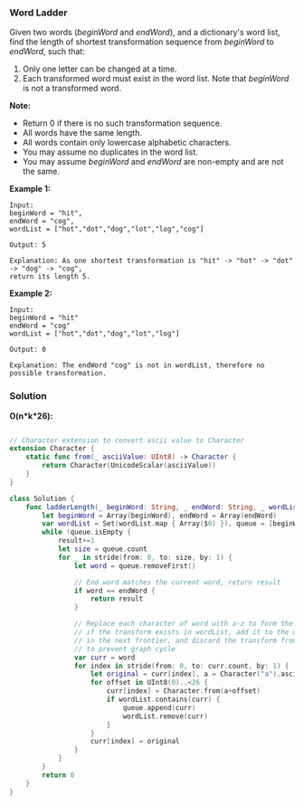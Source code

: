 
### Word Ladder

Given two words (*beginWord* and *endWord*), and a dictionary's word list, find the length of shortest transformation sequence from *beginWord* to *endWord*, such that:

1. Only one letter can be changed at a time.
2. Each transformed word must exist in the word list. Note that *beginWord* is not a transformed word.

__Note:__

* Return 0 if there is no such transformation sequence.
* All words have the same length.
* All words contain only lowercase alphabetic characters.
* You may assume no duplicates in the word list.
* You may assume *beginWord* and *endWord* are non-empty and are not the same.

__Example 1:__
```
Input:
beginWord = "hit",
endWord = "cog",
wordList = ["hot","dot","dog","lot","log","cog"]

Output: 5

Explanation: As one shortest transformation is "hit" -> "hot" -> "dot" -> "dog" -> "cog",
return its length 5.
```
__Example 2:__
```
Input:
beginWord = "hit"
endWord = "cog"
wordList = ["hot","dot","dog","lot","log"]

Output: 0

Explanation: The endWord "cog" is not in wordList, therefore no possible transformation.
```

### Solution
__O(n\*k\*26):__
```Swift

// Character extension to convert ascii value to Character
extension Character {
    static func from(_ asciiValue: UInt8) -> Character {
        return Character(UnicodeScalar(asciiValue))
    }
}

class Solution {
    func ladderLength(_ beginWord: String, _ endWord: String, _ wordList: [String]) -> Int {
        let beginWord = Array(beginWord), endWord = Array(endWord)
        var wordList = Set(wordList.map { Array($0) }), queue = [beginWord], result = 0
        while !queue.isEmpty {
            result+=1
            let size = queue.count
            for _ in stride(from: 0, to: size, by: 1) {
                let word = queue.removeFirst()

                // End word matches the current word, return result
                if word == endWord {
                    return result
                }

                // Replace each character of word with a-z to form the next transform,
                // if the transform exists in wordList, add it to the queue for processing
                // in the next frontier, and discard the transform from wordList (aka, mark as visited)
                // to prevent graph cycle
                var curr = word
                for index in stride(from: 0, to: curr.count, by: 1) {
                    let original = curr[index], a = Character("a").asciiValue!
                    for offset in UInt8(0)..<26 {
                        curr[index] = Character.from(a+offset)
                        if wordList.contains(curr) {
                            queue.append(curr)
                            wordList.remove(curr)
                        }
                    }
                    curr[index] = original
                }
            }
        }
        return 0
    }
}
```
